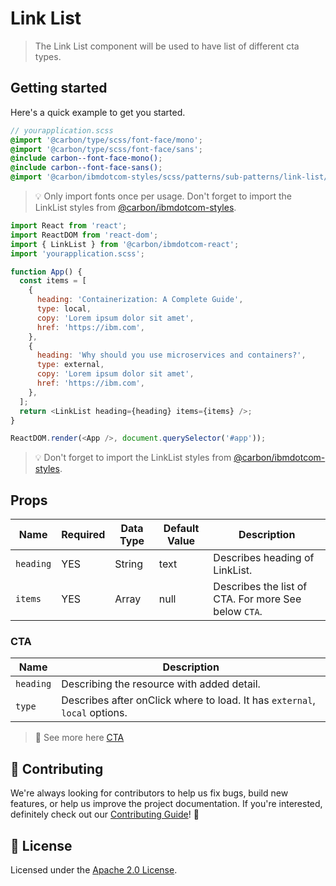 # Link List

> The Link List component will be used to have list of different cta types.

## Getting started

Here's a quick example to get you started.

```scss
// yourapplication.scss
@import '@carbon/type/scss/font-face/mono';
@import '@carbon/type/scss/font-face/sans';
@include carbon--font-face-mono();
@include carbon--font-face-sans();
@import '@carbon/ibmdotcom-styles/scss/patterns/sub-patterns/link-list/index';
```

> 💡 Only import fonts once per usage. Don't forget to import the LinkList
> styles from
> [@carbon/ibmdotcom-styles](https://github.com/carbon-design-system/ibm-dotcom-library/blob/master/packages/styles).

```javascript
import React from 'react';
import ReactDOM from 'react-dom';
import { LinkList } from '@carbon/ibmdotcom-react';
import 'yourapplication.scss';

function App() {
  const items = [
    {
      heading: 'Containerization: A Complete Guide',
      type: local,
      copy: 'Lorem ipsum dolor sit amet',
      href: 'https://ibm.com',
    },
    {
      heading: 'Why should you use microservices and containers?',
      type: external,
      copy: 'Lorem ipsum dolor sit amet',
      href: 'https://ibm.com',
    },
  ];
  return <LinkList heading={heading} items={items} />;
}

ReactDOM.render(<App />, document.querySelector('#app'));
```

> 💡 Don't forget to import the LinkList styles from
> [@carbon/ibmdotcom-styles](https://github.com/carbon-design-system/ibm-dotcom-library/blob/master/packages/styles).

## Props

| Name      | Required | Data Type | Default Value | Description                                          |
| --------- | -------- | --------- | ------------- | ---------------------------------------------------- |
| `heading` | YES      | String    | text          | Describes heading of LinkList.                       |
| `items`   | YES      | Array     | null          | Describes the list of CTA. For more See below `CTA`. |

### CTA

| Name      | Description                                                                |
| --------- | -------------------------------------------------------------------------- |
| `heading` | Describing the resource with added detail.                                 |
| `type`    | Describes after onClick where to load. It has `external`, `local` options. |

> 👀 See more here
> [CTA](https://github.com/carbon-design-system/ibm-dotcom-library/blob/master/packages/react/src/components/CTA/README.md)

## 🙌 Contributing

We're always looking for contributors to help us fix bugs, build new features,
or help us improve the project documentation. If you're interested, definitely
check out our
[Contributing Guide](https://github.com/carbon-design-system/ibm-dotcom-library/blob/master/.github/CONTRIBUTING.md)!
👀

## 📝 License

Licensed under the
[Apache 2.0 License](https://github.com/carbon-design-system/ibm-dotcom-library/blob/master/LICENSE).
